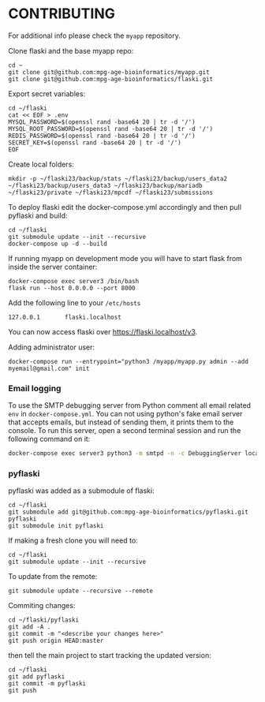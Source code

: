 # CONTRIBUTING

For additional info please check the `myapp` repository.

Clone flaski and the base myapp repo:

```
cd ~
git clone git@github.com:mpg-age-bioinformatics/myapp.git
git clone git@github.com:mpg-age-bioinformatics/flaski.git
```

Export secret variables:
```
cd ~/flaski
cat << EOF > .env
MYSQL_PASSWORD=$(openssl rand -base64 20 | tr -d '/')
MYSQL_ROOT_PASSWORD=$(openssl rand -base64 20 | tr -d '/')
REDIS_PASSWORD=$(openssl rand -base64 20 | tr -d '/')
SECRET_KEY=$(openssl rand -base64 20 | tr -d '/')
EOF
```

Create local folders:
```
mkdir -p ~/flaski23/backup/stats ~/flaski23/backup/users_data2 ~/flaski23/backup/users_data3 ~/flaski23/backup/mariadb ~/flaski23/private ~/flaski23/mpcdf ~/flaski23/submissions
```

To deploy flaski edit the docker-compose.yml accordingly and then pull pyflaski and build:
```
cd ~/flaski
git submodule update --init --recursive
docker-compose up -d --build
```

If running myapp on development mode you will have to start flask from inside the server container:
```
docker-compose exec server3 /bin/bash
flask run --host 0.0.0.0 --port 8000
```
Add the following line to your `/etc/hosts`
```
127.0.0.1       flaski.localhost
```

You can now access flaski over https://flaski.localhost/v3.

Adding administrator user:
```
docker-compose run --entrypoint="python3 /myapp/myapp.py admin --add myemail@gmail.com" init
```

### Email logging

To use the SMTP debugging server from Python comment all email related `env` in `docker-compose.yml`.
You can not using python's fake email server that accepts emails, but instead of sending them, it prints them to the console. 
To run this server, open a second terminal session and run the following command on it:
```bash
docker-compose exec server3 python3 -m smtpd -n -c DebuggingServer localhost:8025
```

### pyflaski

pyflaski was added as a submodule of flaski:
```
cd ~/flaski
git submodule add git@github.com:mpg-age-bioinformatics/pyflaski.git pyflaski
git submodule init pyflaski
```

If making a fresh clone you will need to:
```
cd ~/flaski
git submodule update --init --recursive
```

To update from the remote:
```
git submodule update --recursive --remote
```

Commiting changes:
```
cd ~/flaski/pyflaski
git add -A . 
git commit -m "<describe your changes here>"
git push origin HEAD:master
```

then tell the main project to start tracking the updated version:
```
cd ~/flaski
git add pyflaski
git commit -m pyflaski
git push
```
